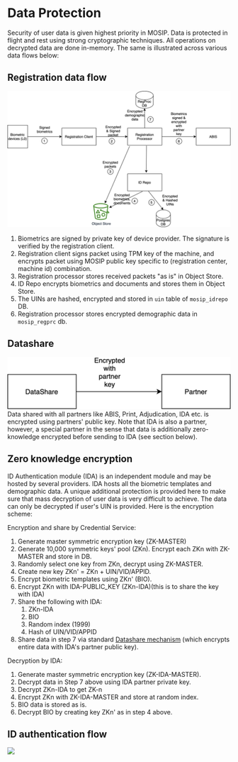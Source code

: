 # Data Protection

Security of user data is given highest priority in MOSIP.  Data is protected in flight and rest using strong cryptographic techniques.  All operations on decrypted data are done in-memory. The same is illustrated across various data flows below:

## Registration data flow 
![](_images/cryptography-registration-flow.png)

1. Biometrics are signed by private key of device provider. The signature is verified by the registration client.
2. Registration client signs packet using TPM key of the machine, and encrypts packet using MOSIP public key specific to (registration center, machine id) combination.   
3. Registration processor stores received packets "as is" in Object Store.
4. ID Repo encrypts biometrics and documents and stores them in Object Store.
5. The UINs are hashed, encrypted and stored in `uin` table of `mosip_idrepo` DB.
7. Registration processor stores encrypted demographic data in `mosip_regprc` db. 

## Datashare
![](_images/cryptography-datashare.png)
Data shared with all partners like ABIS, Print, Adjudication, IDA etc. is encrypted using partners' public key.  Note that IDA is also a partner, however, a special partner in the sense that data is additionally zero-knowledge encrypted before sending to IDA (see section below).

## Zero knowledge encryption
ID Authentication module (IDA) is an independent module and may be hosted by several providers. IDA hosts all the biometric templates and demographic data. A unique additional protection is provided here to make sure that mass decryption of user data is very difficult to achieve.  The data can only be decrypted if user's UIN is provided.  Here is the encryption scheme: 

Encryption and share by Credential Service:
1. Generate master symmetric encryption key (ZK-MASTER)
1. Generate 10,000 symmetric keys' pool (ZKn). Encrypt each ZKn with ZK-MASTER and store in DB.
1. Randomly select one key from ZKn, decrypt using ZK-MASTER.
1. Create new key ZKn' = ZKn + UIN/VID/APPID.
1. Encrypt biometric templates using ZKn' (BIO).
1. Encrypt ZKn with IDA-PUBLIC_KEY (ZKn-IDA)(this is to share the key with IDA) 
1. Share the following with IDA:
    1. ZKn-IDA
    1. BIO
    1. Random index (1999) 
    1. Hash of UIN/VID/APPID
1. Share data in step 7 via standard [Datashare mechanism](#Datashare) (which encrypts entire data with IDA's partner public key). 

Decryption by IDA:
1. Generate master symmetric encryption key (ZK-IDA-MASTER).
1. Decrypt data in Step 7 above using IDA partner private key.
1. Decrypt ZKn-IDA to get ZK-n
1. Encrypt ZKn with ZK-IDA-MASTER and store at random index.
1. BIO data is stored as is.
1. Decrypt BIO by creating key ZKn' as in step 4 above.

## ID authentication flow
![](_images/cryptopgraphy-ida-flow.png)



